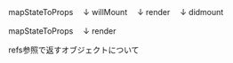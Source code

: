 mapStateToProps
　↓
willMount
　↓
render
　↓
didmount

mapStateToProps
　↓
render

refs参照で返すオブジェクトについて


